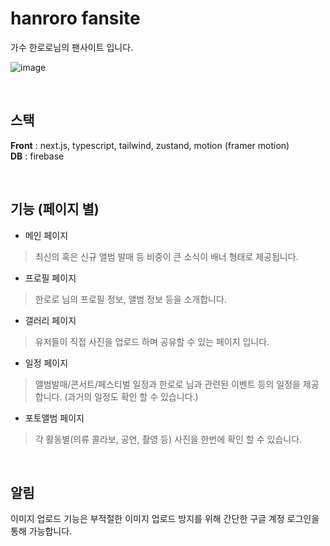 # hanroro fansite


가수 한로로님의 팬사이트 입니다.<br/>

![image](https://github.com/user-attachments/assets/97c99243-e66a-4a59-8552-ee48a50d8070)



<br/>

## 스택
<strong>Front</strong> : next.js, typescript, tailwind, zustand, motion (framer motion) <br/>
<strong>DB</strong> : firebase 

<br/>

## 기능 (페이지 별)

* 메인 페이지
> 최신의 혹은 신규 앨범 발매 등 비중이 큰 소식이 배너 형태로 제공됩니다.

* 프로필 페이지
> 한로로 님의 프로필 정보, 앨범 정보 등을 소개합니다.

* 갤러리 페이지
> 유저들이 직접 사진을 업로드 하며 공유할 수 있는 페이지 입니다.

* 일정 페이지
> 앨범발매/콘서트/페스티벌 일정과 한로로 님과 관련된 이벤트 등의 일정을 제공합니다. (과거의 일정도 확인 할 수 있습니다.)

* 포토앨범 페이지
> 각 활동별(의류 콜라보, 공연, 촬영 등) 사진을 한번에 확인 할 수 있습니다.

<br/>

## 알림
이미지 업로드 기능은 부적절한 이미지 업로드 방지를 위해 간단한 구글 계정 로그인을 통해 가능합니다.
